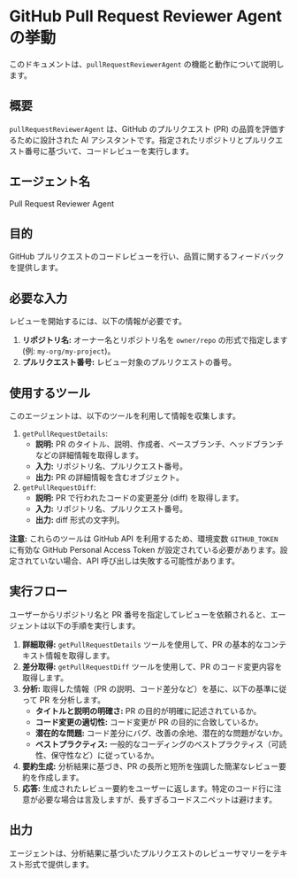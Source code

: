 # GitHub Pull Request Reviewer Agent の挙動

このドキュメントは、`pullRequestReviewerAgent` の機能と動作について説明します。

## 概要

`pullRequestReviewerAgent` は、GitHub のプルリクエスト (PR) の品質を評価するために設計された AI アシスタントです。指定されたリポジトリとプルリクエスト番号に基づいて、コードレビューを実行します。

## エージェント名

Pull Request Reviewer Agent

## 目的

GitHub プルリクエストのコードレビューを行い、品質に関するフィードバックを提供します。

## 必要な入力

レビューを開始するには、以下の情報が必要です。

1.  **リポジトリ名:** オーナー名とリポジトリ名を `owner/repo` の形式で指定します (例: `my-org/my-project`)。
2.  **プルリクエスト番号:** レビュー対象のプルリクエストの番号。

## 使用するツール

このエージェントは、以下のツールを利用して情報を収集します。

1.  `getPullRequestDetails`:
    *   **説明:** PR のタイトル、説明、作成者、ベースブランチ、ヘッドブランチなどの詳細情報を取得します。
    *   **入力:** リポジトリ名、プルリクエスト番号。
    *   **出力:** PR の詳細情報を含むオブジェクト。
2.  `getPullRequestDiff`:
    *   **説明:** PR で行われたコードの変更差分 (diff) を取得します。
    *   **入力:** リポジトリ名、プルリクエスト番号。
    *   **出力:** diff 形式の文字列。

**注意:** これらのツールは GitHub API を利用するため、環境変数 `GITHUB_TOKEN` に有効な GitHub Personal Access Token が設定されている必要があります。設定されていない場合、API 呼び出しは失敗する可能性があります。

## 実行フロー

ユーザーからリポジトリ名と PR 番号を指定してレビューを依頼されると、エージェントは以下の手順を実行します。

1.  **詳細取得:** `getPullRequestDetails` ツールを使用して、PR の基本的なコンテキスト情報を取得します。
2.  **差分取得:** `getPullRequestDiff` ツールを使用して、PR のコード変更内容を取得します。
3.  **分析:** 取得した情報（PR の説明、コード差分など）を基に、以下の基準に従って PR を分析します。
    *   **タイトルと説明の明確さ:** PR の目的が明確に記述されているか。
    *   **コード変更の適切性:** コード変更が PR の目的に合致しているか。
    *   **潜在的な問題:** コード差分にバグ、改善の余地、潜在的な問題がないか。
    *   **ベストプラクティス:** 一般的なコーディングのベストプラクティス（可読性、保守性など）に従っているか。
4.  **要約生成:** 分析結果に基づき、PR の長所と短所を強調した簡潔なレビュー要約を作成します。
5.  **応答:** 生成されたレビュー要約をユーザーに返します。特定のコード行に注意が必要な場合は言及しますが、長すぎるコードスニペットは避けます。

## 出力

エージェントは、分析結果に基づいたプルリクエストのレビューサマリーをテキスト形式で提供します。
